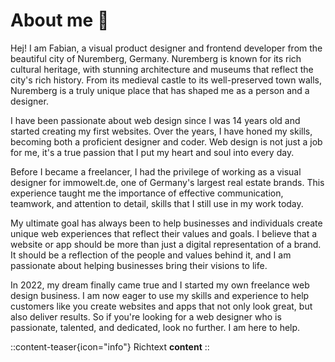 # About me 👋

Hej! I am Fabian, a visual product designer and frontend developer from the beautiful city of Nuremberg, Germany. Nuremberg is known for its rich cultural heritage, with stunning architecture and museums that reflect the city's rich history. From its medieval castle to its well-preserved town walls, Nuremberg is a truly unique place that has shaped me as a person and a designer.

I have been passionate about web design since I was 14 years old and started creating my first websites. Over the years, I have honed my skills, becoming both a proficient designer and coder. Web design is not just a job for me, it's a true passion that I put my heart and soul into every day.

Before I became a freelancer, I had the privilege of working as a visual designer for immowelt.de, one of Germany's largest real estate brands. This experience taught me the importance of effective communication, teamwork, and attention to detail, skills that I still use in my work today.

My ultimate goal has always been to help businesses and individuals create unique web experiences that reflect their values and goals. I believe that a website or app should be more than just a digital representation of a brand. It should be a reflection of the people and values behind it, and I am passionate about helping businesses bring their visions to life.

In 2022, my dream finally came true and I started my own freelance web design business. I am now eager to use my skills and experience to help customers like you create websites and apps that not only look great, but also deliver results. So if you're looking for a web designer who is passionate, talented, and dedicated, look no further. I am here to help.

::content-teaser{icon="info"}
Richtext **content**
::
